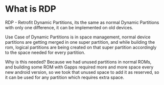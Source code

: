 # What is RDP

RDP - Retrofit Dynamic Partitions, its the same as normal Dynamic Partitions with only one difference, it can be implemented on old devices.

Use Case of Dynamic Partitions is in space management, normal device partitions are getting merged in one super partition, and while building the rom, logical partitions are being created on that super partition accordingly to the space needed for every partition.

Why is this needed? Because we had unused partitions in normal ROMs, and building some ROM with Gapps required more and more space every new android version, so we took that unused space to add it as reserved, so it can be used for any partition which requires extra space.
